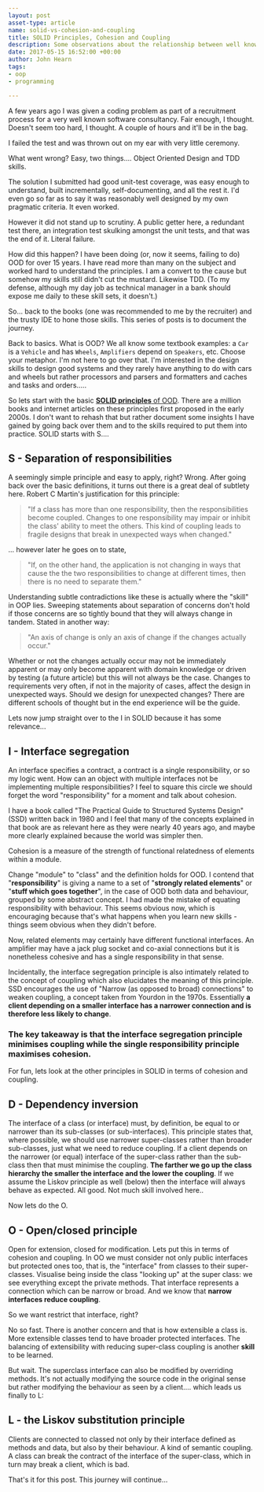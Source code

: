```yaml
---
layout: post
asset-type: article
name: solid-vs-cohesion-and-coupling
title: SOLID Principles, Cohesion and Coupling
description: Some observations about the relationship between well known programming principles.
date: 2017-05-15 16:52:00 +00:00
author: John Hearn
tags:
- oop
- programming

---
```


A few years ago I was given a coding problem as part of a recruitment process for a very well known software consultancy. Fair enough, I thought. Doesn't seem too hard, I thought. A couple of hours and it'll be in the bag.

 I failed the test and was thrown out on my ear with very little ceremony.

 What went wrong? Easy, two things.... Object Oriented Design and TDD skills.

 The solution I submitted had good unit-test coverage, was easy enough to understand, built incrementally, self-documenting, and all the rest it. I'd even go so far as to say it was reasonably well designed by my own pragmatic criteria. It even worked.

 However it did not stand up to scrutiny. A public getter here, a redundant test there, an integration test skulking amongst the unit tests, and that was the end of it. Literal failure.

 How did this happen? I have been doing (or, now it seems, failing to do) OOD for over 15 years. I have read more than many on the subject and worked hard to understand the principles. I am a convert to the cause but somehow my skills still didn't cut the mustard. Likewise TDD. (To my defense, although my day job as technical manager in a bank should expose me daily to these skill sets, it doesn't.)

 So... back to the books (one was recommended to me by the recruiter) and the trusty IDE to hone those skills. This series of posts is to document the journey.

 Back to basics. What is OOD? We all know some textbook examples: a `Car` is a `Vehicle` and has `Wheels`, `Amplifiers` depend on `Speakers`, etc. Choose your metaphor. I'm not here to go over that. I'm interested in the design skills to design good systems and they rarely have anything to do with cars and wheels but rather processors and parsers and formatters and caches and tasks and orders.....

 So lets start with the basic [**SOLID principles** of OOD](https://en.wikipedia.org/wiki/SOLID_%28object-oriented_design%29). There are a million books and internet articles on these principles first proposed in the early 2000s. I don't want to rehash that but rather document some insights I have gained by going back over them and to the skills required to put them into practice. SOLID starts with S....

## S - Separation of responsibilities

A seemingly simple principle and easy to apply, right? Wrong. After going back over the basic definitions, it turns out there is a great deal of subtlety here. Robert C Martin's justification for this principle:

> "If a class has more than one responsibility, then the responsibilities become coupled. Changes to one responsibility may impair or inhibit the class' ability to meet the others. This kind of coupling leads to fragile designs that break in unexpected ways when changed."

... however later he goes on to state,

> "If, on the other hand, the application is not changing in ways that cause the the two responsibilities to change at different times, then there is no need to separate them."

Understanding subtle contradictions like these is actually where the "skill" in OOP lies. Sweeping statements about separation of concerns don't hold if those concerns are so tightly bound that they will always change in tandem. Stated in another way:

> "An axis of change is only an axis of change if the changes actually occur."

Whether or not the changes actually occur may not be immediately apparent or may only become apparent with domain knowledge or driven by testing (a future article) but this will not always be the case. Changes to requirements very often, if not in the majority of cases, affect the design in unexpected ways. Should we design for unexpected changes? There are different schools of thought but in the end experience will be the guide. 

 Lets now jump straight over to the I in SOLID because it has some relevance...

## I - Interface segregation

 An interface specifies a contract, a contract is a single responsibility, or so my logic went. How can an object with multiple interfaces not be implementing multiple responsibilities? I feel to square this circle we should forget the word "responsibility" for a moment and talk about cohesion.

 I have a book called "The Practical Guide to Structured Systems Design" (SSD) written back in 1980 and I feel that many of the concepts explained in that book are as relevant here as they were nearly 40 years ago, and maybe more clearly explained because the world was simpler then.

Cohesion is a measure of the strength of functional relatedness of elements within a module.

Change "module" to "class" and the definition holds for OOD. I contend that "**responsibility**" is giving a name to a set of "**strongly related elements**" or "**stuff which goes together**", in the case of OOD both data and behaviour, grouped by some abstract concept. I had made the mistake of equating responsibility with behaviour. This seems obvious now, which is encouraging because that's what happens when you learn new skills - things seem obvious when they didn't before.

 Now, related elements may certainly have different functional interfaces. An amplifier may have a jack plug socket and co-axial connections but it is nonetheless cohesive and has a single responsibility in that sense.

 Incidentally, the interface segregation principle is also intimately related to the concept of coupling which also elucidates the meaning of this principle. SSD encourages the use of "Narrow (as opposed to broad) connections" to weaken coupling, a concept taken from Yourdon in the 1970s. Essentially **a client depending on a smaller interface has a narrower connection and is therefore less likely to change**.

### The key takeaway is that the **interface segregation principle minimises coupling** while the **single responsibility principle maximises cohesion**.

 For fun, lets look at the other principles in SOLID in terms of cohesion and coupling.

## D - Dependency inversion

 The interface of a class (or interface) must, by definition, be equal to or narrower than its sub-classes (or sub-interfaces). This principle states that, where possible, we should use narrower super-classes rather than broader sub-classes, just what we need to reduce coupling. If a client depends on the narrower (or equal) interface of the super-class rather than the sub-class then that must minimise the coupling. **The farther we go up the class hierarchy the smaller the interface and the lower the coupling**.  If we assume the Liskov principle as well (below) then the interface will always behave as expected. All good. Not much skill involved here..

 Now lets do the O.

## O - Open/closed principle

 Open for extension, closed for modification. Lets put this in terms of cohesion and coupling. In OO we must consider not only public interfaces but protected ones too, that is, the "interface" from classes to their super-classes. Visualise being inside the class "looking up" at the super class: we see everything except the private methods. That interface represents a connection which can be narrow or broad. And we know that **narrow interfaces reduce coupling**.

 So we want restrict that interface, right?

 No so fast. There is another concern and that is how extensible a class is. More extensible classes tend to have broader protected interfaces. The balancing of extensibility with reducing super-class coupling is another **skill** to be learned.

 But wait. The superclass interface can also be modified by overriding methods. It's not actually modifying the source code in the original sense but rather modifying the behaviour as seen by a client.... which leads us finally to L:

## L - the Liskov substitution principle

 Clients are connected to classed not only by their interface defined as methods and data, but also by their behaviour. A kind of semantic coupling. A class can break the contract of the interface of the super-class, which in turn may break a client, which is bad.

That's it for this post. This journey will continue...
  